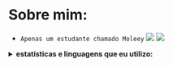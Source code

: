#  Sobre mim:
- `Apenas um estudante chamado Moleey`
  <img src="https://github-readme-stats.vercel.app/api?username=Moleey&show_icons=true&theme=highcontrast&title_color=FFFFFF&text_color=fff&icon_color=FFFFFF">
 ![](https://komarev.com/ghpvc/?username=Moleey&color=FFFFFF&style=plastic&labelcolor=black&label=viewers)
<details>
  <summary><b>estatísticas e linguagens que eu utilizo: </b></summary>
<p align="center">
</p>

![python](https://img.shields.io/badge/Python-000000?style=for-the-badge&logo=python&logoColor=FFFFFF)
![javascript](https://img.shields.io/badge/JavaScript-000000?style=for-the-badge&logo=javascript&logoColor=FFFFFF)
![git](https://img.shields.io/badge/-git-000000?style=for-the-badge&logo=git&logoColor=FFFFFF)
<br>
![github](https://img.shields.io/badge/-github-black?style=for-the-badge&logo=github&logoColor=FFFFFF)
![MD](https://img.shields.io/badge/Markdown-000000?style=for-the-badge&logo=markdown&logoColor=FFFFFF)

![Repo 1](https://github-readme-stats.vercel.app/api/pin/?username=Moleey&repo=IPPlugg.py&show_icons=true&theme=highcontrast&title_color=FFFFFF&text_color=fff&icon_color=FFFFFF)
![Repo 2](https://github-readme-stats.vercel.app/api/pin/?username=Moleey&repo=DeviceId-Checker&show_icons=true&theme=highcontrast&title_color=FFFFFF&text_color=fff&icon_color=FFFFFF)
<img height="180em" src="https://github-readme-stats.vercel.app/api/top-langs/?username=Moleey&layout=compact&langs_count=7&theme=highcontrast&title_color=FFFFFF&text_color=fff&icon_color=FFFFFF"/>
<details>
  <summary><b>Passa Tempos: </b></summary>
<p align="center">
</p>

![Assistir Animes](https://img.shields.io/badge/-Assistir%20Animes-000000?style=for-the-badge&logo=Crunchyroll&logoColor=FFFFFF)

![Jogar](https://img.shields.io/badge/Jogar-000000?style=for-the-badge&logo=steam&logoColor=FFFFFF)

![Programar](https://img.shields.io/badge/Programar-000000?style=for-the-badge&logo=python&logoColor=FFFFFF)

![Assistir Videos](https://img.shields.io/badge/Assistir%20Videos-000000?style=for-the-badge&logo=youtube&logoColor=FFFFFF)

![Músicas](https://img.shields.io/badge/Ouvir%20Músicas-000000?&style=for-the-badge&logo=spotify&logoColor=FFFFFF)
